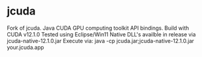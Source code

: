 # jcuda
Fork of jcuda. Java CUDA GPU computing toolkit API bindings.
Build with CUDA v12.1.0
Tested using Eclipse/Win11
Native DLL's availble in release via jcuda-native-12.1.0.jar
Execute via:
java -cp jcuda.jar;jcuda-native-12.1.0.jar your.jcuda.app
